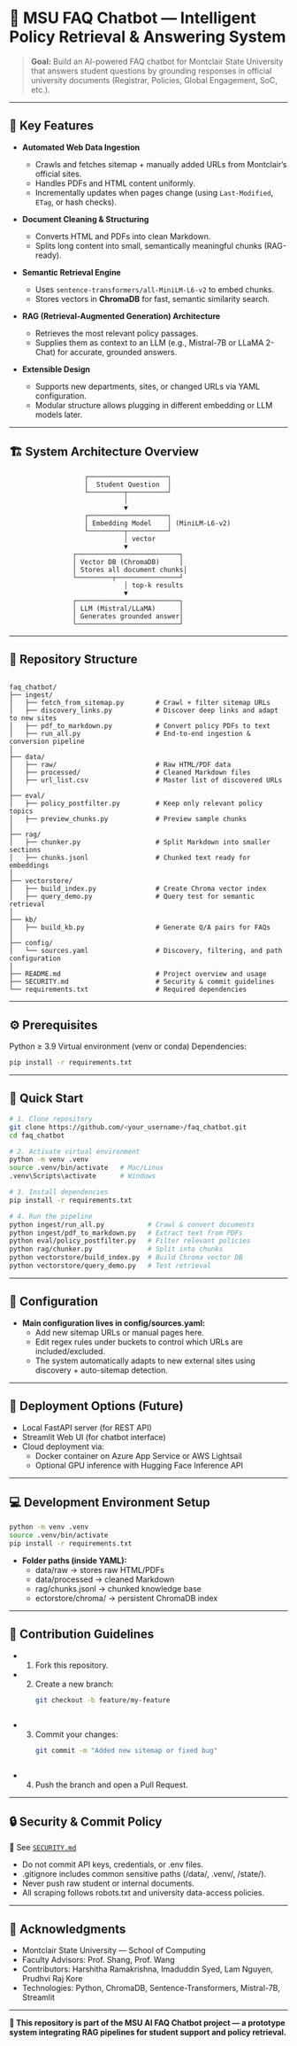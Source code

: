 # 🧠 MSU FAQ Chatbot — Intelligent Policy Retrieval & Answering System

> **Goal:** Build an AI-powered FAQ chatbot for Montclair State University that answers student questions by grounding responses in official university documents (Registrar, Policies, Global Engagement, SoC, etc.).

---

## 🚀 Key Features

- **Automated Web Data Ingestion**
  - Crawls and fetches sitemap + manually added URLs from Montclair’s official sites.
  - Handles PDFs and HTML content uniformly.
  - Incrementally updates when pages change (using `Last-Modified`, `ETag`, or hash checks).

- **Document Cleaning & Structuring**
  - Converts HTML and PDFs into clean Markdown.
  - Splits long content into small, semantically meaningful chunks (RAG-ready).

- **Semantic Retrieval Engine**
  - Uses `sentence-transformers/all-MiniLM-L6-v2` to embed chunks.
  - Stores vectors in **ChromaDB** for fast, semantic similarity search.

- **RAG (Retrieval-Augmented Generation) Architecture**
  - Retrieves the most relevant policy passages.
  - Supplies them as context to an LLM (e.g., Mistral-7B or LLaMA 2-Chat) for accurate, grounded answers.

- **Extensible Design**
  - Supports new departments, sites, or changed URLs via YAML configuration.
  - Modular structure allows plugging in different embedding or LLM models later.

---

## 🏗️ System Architecture Overview

```text
                   ┌────────────────────┐
                   │  Student Question  │
                   └─────────┬──────────┘
                             │
                             ▼
                   ┌────────────────────┐
                   │ Embedding Model    │ (MiniLM-L6-v2)
                   └─────────┬──────────┘
                             │ vector
                             ▼
                ┌──────────────────────────┐
                │ Vector DB (ChromaDB)     │
                │ Stores all document chunks│
                └─────────┬────────────────┘
                             │ top-k results
                             ▼
                ┌──────────────────────────┐
                │ LLM (Mistral/LLaMA)      │
                │ Generates grounded answer│
                └──────────────────────────┘
```
---

## 🧩 Repository Structure
```text

faq_chatbot/
├── ingest/
│   ├── fetch_from_sitemap.py        # Crawl + filter sitemap URLs
│   ├── discovery_links.py           # Discover deep links and adapt to new sites
│   ├── pdf_to_markdown.py           # Convert policy PDFs to text
│   ├── run_all.py                   # End-to-end ingestion & conversion pipeline
│
├── data/
│   ├── raw/                         # Raw HTML/PDF data
│   ├── processed/                   # Cleaned Markdown files
│   ├── url_list.csv                 # Master list of discovered URLs
│
├── eval/
│   ├── policy_postfilter.py         # Keep only relevant policy topics
│   ├── preview_chunks.py            # Preview sample chunks
│
├── rag/
│   ├── chunker.py                   # Split Markdown into smaller sections
│   ├── chunks.jsonl                 # Chunked text ready for embeddings
│
├── vectorstore/
│   ├── build_index.py               # Create Chroma vector index
│   ├── query_demo.py                # Query test for semantic retrieval
│
├── kb/
│   ├── build_kb.py                  # Generate Q/A pairs for FAQs
│
├── config/
│   └── sources.yaml                 # Discovery, filtering, and path configuration
│
├── README.md                        # Project overview and usage
├── SECURITY.md                      # Security & commit guidelines
└── requirements.txt                 # Required dependencies
```

---

## ⚙️ Prerequisites

Python ≥ 3.9
Virtual environment (venv or conda)
Dependencies: 
```bash
pip install -r requirements.txt
```
---

## 🧰 Quick Start

```bash
# 1. Clone repository
git clone https://github.com/<your_username>/faq_chatbot.git
cd faq_chatbot

# 2. Activate virtual environment
python -m venv .venv
source .venv/bin/activate   # Mac/Linux
.venv\Scripts\activate      # Windows

# 3. Install dependencies
pip install -r requirements.txt

# 4. Run the pipeline
python ingest/run_all.py           # Crawl & convert documents
python ingest/pdf_to_markdown.py   # Extract text from PDFs
python eval/policy_postfilter.py   # Filter relevant policies
python rag/chunker.py              # Split into chunks
python vectorstore/build_index.py  # Build Chroma vector DB
python vectorstore/query_demo.py   # Test retrieval

```

---

## 🧠 Configuration

- **Main configuration lives in config/sources.yaml:**
  - Add new sitemap URLs or manual pages here.
  - Edit regex rules under buckets to control which URLs are included/excluded.
  - The system automatically adapts to new external sites using discovery + auto-sitemap detection.

---

## 🧩 Deployment Options (Future)

- Local FastAPI server (for REST API)
- Streamlit Web UI (for chatbot interface)
- Cloud deployment via:
  - Docker container on Azure App Service or AWS Lightsail
  - Optional GPU inference with Hugging Face Inference API

---

## 💻 Development Environment Setup

```bash
python -m venv .venv
source .venv/bin/activate
pip install -r requirements.txt
```
 
- **Folder paths (inside YAML):**
  - data/raw → stores raw HTML/PDFs
  - data/processed → cleaned Markdown
  - rag/chunks.jsonl → chunked knowledge base
  - ectorstore/chroma/ → persistent ChromaDB index

---

## 🤝 Contribution Guidelines

- 1. Fork this repository.
- 2. Create a new branch:
     ```bash
     git checkout -b feature/my-feature
    ```
- 3. Commit your changes:
     ```bash
     git commit -m "Added new sitemap or fixed bug"
    ```
- 4. Push the branch and open a Pull Request.

---

## 🔒 Security & Commit Policy

📂 See [`SECURITY.md`](./SECURITY.md)

 - Do not commit API keys, credentials, or .env files.
 - .gitignore includes common sensitive paths (/data/, .venv/, /state/).
 - Never push raw student or internal documents.
 - All scraping follows robots.txt and university data-access policies.

---

## 🙏 Acknowledgments

- Montclair State University — School of Computing
- Faculty Advisors: Prof. Shang, Prof. Wang
- Contributors: Harshitha Ramakrishna, Imaduddin Syed, Lam Nguyen, Prudhvi Raj Kore
- Technologies: Python, ChromaDB, Sentence-Transformers, Mistral-7B, Streamlit

---

**📘 This repository is part of the MSU AI FAQ Chatbot project — a prototype system integrating RAG pipelines for student support and policy retrieval.**
